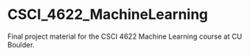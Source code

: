 # CSCI_4622_MachineLearning
Final project material for the CSCI 4622 Machine Learning course at CU Boulder.
